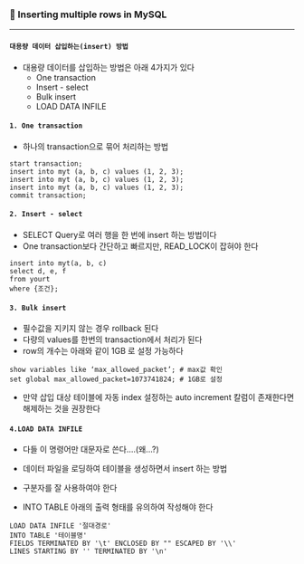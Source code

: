 ### 🎊 Inserting multiple rows in MySQL

---

#### ` 대용량 데이터 삽입하는(insert) 방법 `

- 대용량 데이터를 삽입하는 방법은 아래 4가지가 있다
  - One transaction
  - Insert - select
  - Bulk insert
  - LOAD DATA INFILE

#### `1. One transaction`

- 하나의 transaction으로 묶어 처리하는 방법

``` mariadb
start transaction;
insert into myt (a, b, c) values (1, 2, 3);
insert into myt (a, b, c) values (1, 2, 3);
insert into myt (a, b, c) values (1, 2, 3);
commit transaction;
```

#### `2. Insert - select`

- SELECT Query로 여러 행을  한 번에 insert 하는 방법이다
- One transaction보다 간단하고 빠르지만, READ_LOCK이 잡혀야 한다

```mariadb
insert into myt(a, b, c)
select d, e, f
from yourt
where {조건};
```

#### `3. Bulk insert`

- 필수값을 지키지 않는 경우 rollback 된다
- 다량의 values를 한번의 transaction에서 처리가 된다
- row의 개수는 아래와 같이 1GB 로 설정 가능하다

``` mariadb
show variables like ‘max_allowed_packet’; # max값 확인
set global max_allowed_packet=1073741824; # 1GB로 설정
```

- 만약 삽입 대상 테이블에 자동 index 설정하는 auto increment 칼럼이 존재한다면 해제하는 것을 권장한다

#### `4.LOAD DATA INFILE`

- 다들 이 명령어만 대문자로 쓴다....(왜...?)

- 데이터 파일을 로딩하여 테이블을 생성하면서 insert 하는 방법
- 구분자를 잘 사용하여야 한다
- INTO TABLE 아래의 출력 형태를 유의하여 작성해야 한다

``` mariadb
LOAD DATA INFILE '절대경로'
INTO TABLE '테이블명'
FIELDS TERMINATED BY '\t' ENCLOSED BY "" ESCAPED BY '\\'
LINES STARTING BY '' TERMINATED BY '\n'
```

